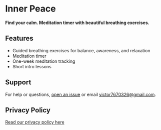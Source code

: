 # Inner Peace

**Find your calm. Meditation timer with beautiful breathing exercises.**

## Features
- Guided breathing exercises for balance, awareness, and relaxation
- Meditation timer
- One-week meditation tracking
- Short intro lessons

## Support
For help or questions, [open an issue](https://github.com/VictoryCATiii3/Inner_Peace/issues) or email victor7670326@gmail.com.

## Privacy Policy
[Read our privacy policy here](link-to-your-privacy-policy)

